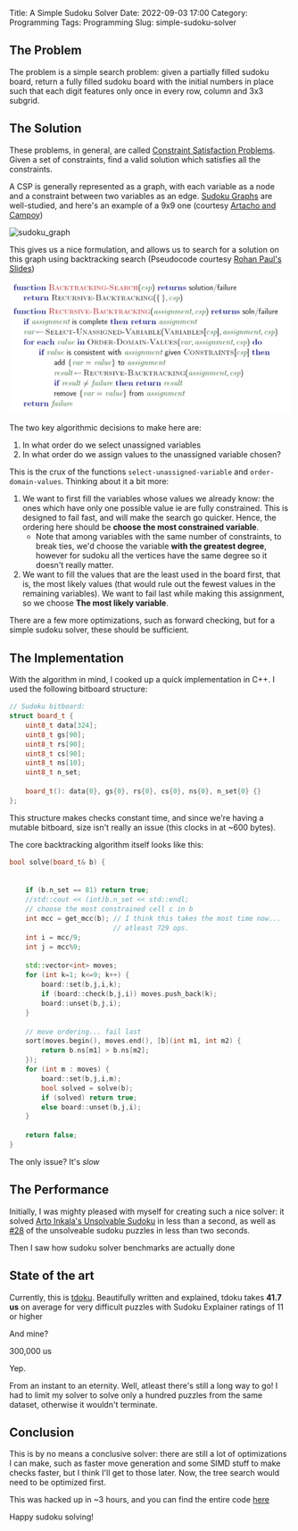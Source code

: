 Title: A Simple Sudoku Solver
Date: 2022-09-03 17:00
Category: Programming
Tags: Programming
Slug: simple-sudoku-solver

## The Problem

The problem is a simple search problem: given a partially filled sudoku board, return a fully filled sudoku board with the initial numbers in place such that each digit features only once in every row, column and 3x3 subgrid.

## The Solution

These problems, in general, are called [Constraint Satisfaction Problems](https://en.wikipedia.org/wiki/Constraint_satisfaction_problem). Given a set of constraints, find a valid solution which satisfies all the constraints.

A CSP is generally represented as a graph, with each variable as a node and a constraint between two variables as an edge. [Sudoku Graphs](https://en.wikipedia.org/wiki/Sudoku_graph) are well-studied, and here's an example of a 9x9 one (courtesy [Artacho and Campoy](https://www.researchgate.net/figure/b-Graph-coloring-of-Sudoku_fig9_311668725))

![sudoku_graph](https://www.researchgate.net/profile/Ruben-Campoy/publication/311668725/figure/fig9/AS:439849451823105@1481879689246/b-Graph-coloring-of-Sudoku.png)

This gives us a nice formulation, and allows us to search for a solution on this graph using backtracking search (Pseudocode courtesy [Rohan Paul's Slides](https://www.cse.iitd.ac.in/~rohanpaul/teaching/data/2022-COL333/L06-Constraint-Satisfaction.pdf))

![csp_bts](res/backtracking_search_pseudocode.png)

The two key algorithmic decisions to make here are:

1. In what order do we select unassigned variables
2. In what order do we assign values to the unassigned variable chosen?

This is the crux of the functions `select-unassigned-variable` and `order-domain-values`. Thinking about it a bit more:

1. We want to first fill the variables whose values we already know: the ones which have only one possible value ie are fully constrained. This is designed to fail fast, and will make the search go quicker. Hence, the ordering here should be **choose the most constrained variable**. 
    * Note that among variables with the same number of constraints, to break ties, we'd choose the variable **with the greatest degree**, however for sudoku all the vertices have the same degree so it doesn't really matter.
2. We want to fill the values that are the least used in the board first, that is, the most likely values (that would rule out the fewest values in the remaining variables). We want to fail last while making this assignment, so we choose **The most likely variable**.

There are a few more optimizations, such as forward checking, but for a simple sudoku solver, these should be sufficient.

## The Implementation

With the algorithm in mind, I cooked up a quick implementation in C++. I used the following bitboard structure:
```cpp
// Sudoku bitboard:
struct board_t {
    uint8_t data[324];
    uint8_t gs[90];
    uint8_t rs[90];
    uint8_t cs[90];
    uint8_t ns[10];
    uint8_t n_set;

    board_t(): data{0}, gs{0}, rs{0}, cs{0}, ns{0}, n_set{0} {}
};
```

This structure makes checks constant time, and since we're having a mutable bitboard, size isn't really an issue (this clocks in at ~600 bytes). 

The core backtracking algorithm itself looks like this:

```cpp
bool solve(board_t& b) {


    if (b.n_set == 81) return true;
    //std::cout << (int)b.n_set << std::endl;
    // choose the most constrained cell c in b
    int mcc = get_mcc(b); // I think this takes the most time now...
                          // atleast 729 ops.
    int i = mcc/9;
    int j = mcc%9;

    std::vector<int> moves;
    for (int k=1; k<=9; k++) {
        board::set(b,j,i,k);
        if (board::check(b,j,i)) moves.push_back(k);
        board::unset(b,j,i);        
    }

    // move ordering... fail last
    sort(moves.begin(), moves.end(), [b](int m1, int m2) {
        return b.ns[m1] > b.ns[m2];
    });
    for (int m : moves) {
        board::set(b,j,i,m);
        bool solved = solve(b);
        if (solved) return true;
        else board::unset(b,j,i);
    }

    return false;
}
```

The only issue? It's _slow_

## The Performance

Initially, I was mighty pleased with myself for creating such a nice solver: it solved [Arto Inkala's Unsolvable Sudoku](https://www.sudokuwiki.org/sudoku.htm?bd=800000000003600000070090200050007000000045700000100030001000068008500010090000400) in less than a second, as well as [#28](https://www.sudokuwiki.org/Weekly_Sudoku.asp?puz=28) of the unsolveable sudoku puzzles in less than two seconds. 

Then I saw how sudoku solver benchmarks are actually done

## State of the art

Currently, this is [tdoku](https://t-dillon.github.io/tdoku/). Beautifully written and explained, tdoku takes **41.7 us** on average for very difficult puzzles with Sudoku Explainer ratings of 11 or higher

And mine?

300,000 us

Yep.

From an instant to an eternity. Well, atleast there's still a long way to go! I had to limit my solver to solve only a hundred puzzles from the same dataset, otherwise it wouldn't terminate. 

## Conclusion

This is by no means a conclusive solver: there are still a lot of optimizations I can make, such as faster move generation and some SIMD stuff to make checks faster, but I think I'll get to those later. Now, the tree search would need to be optimized first. 

This was hacked up in ~3 hours, and you can find the entire code [here](https://gist.github.com/Aniruddha-Deb/45055de874701009525de9d04e044382)

Happy sudoku solving!